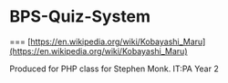 # BPS-Quiz-System
===
[https://en.wikipedia.org/wiki/Kobayashi_Maru](https://en.wikipedia.org/wiki/Kobayashi_Maru)

Produced for PHP class for Stephen Monk. IT:PA Year 2
